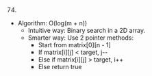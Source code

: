 74.

- Algorithm: O(log(m + n))
  - Intuitive way: Binary search in a 2D array.
  - Smarter way: Use 2 pointer methods:
    - Start from matrix[0][n - 1]
    - If matrix[i][j] < target, j--
    - Else if matrix[i][j] > target, i++
    - Else return true
